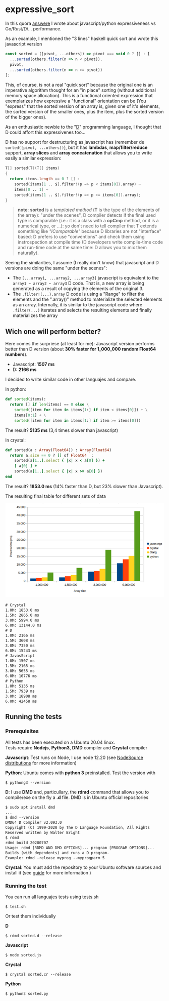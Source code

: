 # expressive_sort

In this quora [answere](https://es.quora.com/Por-qu%C3%A9-la-mayor%C3%ADa-de-los-desarrolladores-estudian-solo-lenguajes-muy-simples-como-JavaScript-y-Python-en-lugar-de-aprender-un-lenguaje-verdadero-como-C-2/answer/Antonio-Cabrera-52) I wrote about javascript/python expressiveness vs Go/Rust/D/... performance.

As an example, I mentioned the "3 lines" haskell quick sort and wrote this javascript version

```javascript
const sorted = ([pivot, ...others]) => pivot === void 0 ? [] : [
  ...sorted(others.filter(n => n < pivot)),
  pivot,
  ...sorted(others.filter(n => n >= pivot))
];
```

This, of course, is not a real "quick sort" because the original one is an imperative algorithm thought for an "in place" sorting (without additional memory space allocation).  This is a functional oriented expression that exemplarizes how expressive a "functional" orientation can be (You "express" that the sorted version of an array is, given one of it's elements, the sorted version of the smaller ones, plus the item, plus the sorted version of the bigger ones).

As an enthusiastic newbie to the "[D](https://dlang.org)" programming language, I thought that D could affort this expressivenes too...

D has no support for destructuring as javascript has (remember de ```sorted([pivot, ...others])```), but it has **lambdas**, **map/filter/reduce** support, **array slices** and **array concatenation** that allows you to write easily a similar expression:

```d
T[] sorted(T)(T[] items)
{
  return items.length == 0 ? [] : 
    sorted(items[1 .. $].filter!(p => p < items[0]).array) ~ 
    items[0 .. 1] ~ 
    sorted(items[1 .. $].filter!(p => p >= items[0]).array);
}
```

> **note**: **sorted** is a *templated method* (**T** is the type of the elements of the array): "under the scenes", D compiler detects if the final used type is comparable (i.e.:  it is a class with a **opCmp** method, or it is a numerical type, or ...):  yo don't need to tell compiler that T extends something like *"IComparable"* because D libraries are not "interface" based:  D prefers to use "conventions" and check them using instrospection at compile time (D developers write compile-time code and run-time code at the same time:  D allows you to mix them naturally).

Seeing the similarities, I assume (I really don't know) that javascript and D versions are doing the same "under the scenes":

* The ```[...array1, ...array2, ...array3]``` javascript is equivalent to the ```array1 ~ array2 ~ array3``` D code.  That is, a new array is being generated as a result of copying the elements of the original 3.
* The ```.filter!(...).array``` D code is using a "Range" to filter the elements and the ".array()" method to materialize the selected elements as an array.  Internally, it is similar to the javascript code where ```.filter(...)``` iterates and selects the resulting elements and finally materializes the array

## Wich one will perform better?

Here comes the surpriese (at least for me):  Javascript version performs better than D version (about **30% faster for 1_000_000 random Float64 numbers**).

* Javascript:  **1507 ms**
* D:  **2166 ms**

I decided to write similar code in other languajes and compare.

In python:

```python
def sorted(items):
  return [] if len(items) == 0 else \
    sorted([item for item in items[1:] if item < items[0]]) + \
    items[0:1] + \
    sorted([item for item in items[1:] if item >= items[0]])
```

The result? **5135 ms** (3,4 times slower than javascript)

In crystal:

```ruby
def sorted(a : Array(Float64)) : Array(Float64)
  return a.size == 0 ? [] of Float64  :
    sorted(a[1..].select { |x| x < a[0] }) +
    [ a[0] ] +
    sorted(a[1..].select { |x| x >= a[0] })
end
```

The result? **1853.0 ms** (14% faster than D, but 23% slower than Javascript).

The resulting final table for different sets of data

![Process time](assets/process_time_graph.png)

```
# Crystal
1.0M: 1853.0 ms
1.5M: 2865.0 ms
3.0M: 5994.0 ms
6.0M: 13144.0 ms
# D
1.0M: 2166 ms
1.5M: 3608 ms
3.0M: 7350 ms
6.0M: 15243 ms
# JavasScript
1.0M: 1507 ms
1.5M: 2165 ms
3.0M: 5655 ms
6.0M: 10776 ms
# Python
1.0M: 5135 ms
1.5M: 7939 ms
3.0M: 18908 ms
6.0M: 42458 ms
```

## Running the tests

### Prerequisites

All tests has been executed on a Ubuntu 20.04 linux.  
Tests require **Nodejs**, **Python3**, **DMD** compiler and **Crystal** compiler

**Javascript**:  Test runs on Node, I use node 12.20 (see [NodeSource distributions](https://github.com/nodesource/distributions/blob/master/README.md) for more information)

**Python**:  Ubuntu comes with **python 3** preinstalled.  Test the version with
```shell
$ pythong3 --version
```
**D**:  I use **DMD** and, particullary, the **rdmd** command that allows you to compile/exe on the fly a **.d** file.  DMD is in Ubuntu official repositories
```shell
$ sudo apt install dmd
...
$ dmd --version
DMD64 D Compiler v2.093.0
Copyright (C) 1999-2020 by The D Language Foundation, All Rights Reserved written by Walter Bright
$ rdmd
rdmd build 20200707
Usage: rdmd [RDMD AND DMD OPTIONS]... program [PROGRAM OPTIONS]...
Builds (with dependents) and runs a D program.
Example: rdmd -release myprog --myprogparm 5
```

**Crystal**: You must add the repository to your Ubuntu software sources and install it  (see [guide](https://crystal-lang.org/install/on_ubuntu/) for more information )

### Running the test

You can run all languajes tests using tests.sh

```shell
$ test.sh
```

Or test them individually

**D**
```shell
$ rdmd sorted.d --release
```
**Javascript**
```shell
$ node sorted.js
```
**Crystal**
```shell
$ crystal sorted.cr --release
```
**Python**
```shell
$ python3 sorted.py
```
